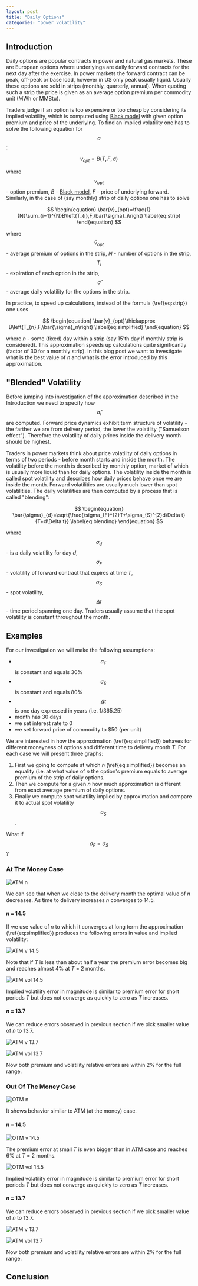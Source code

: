 ```yaml
---
layout: post
title: "Daily Options"
categories: "power volatility"
---
```


## Introduction

Daily options are popular contracts in power and natural gas markets. 
These are European options where underlyings are daily forward contracts for 
the next day after the exercise. In power markets the forward contract can be
peak, off-peak or base load, however in US only peak usually liquid. Usually 
these options are sold in strips (monthly, quarterly, annual).
When quoting such a strip the price is given as an average option premium per 
commodity unit (MWh or MMBtu).

Traders judge if an option is too expensive or too cheap by considering its 
implied volatility, which is computed using 
[Black model](https://en.wikipedia.org/wiki/Black_model) with given option 
premium and price of the underlying. To find an implied volatility one has to 
solve the following equation for $$\sigma $$:

$$ v_{opt}=B\left(T,F,\sigma\right) $$

where $$v_{opt}$$ - option premium, 
_B_ - [Black model](https://en.wikipedia.org/wiki/Black_model), 
_F_ - price of underlying forward. Similarly, in the case of (say monthly)
strip of daily options one has to solve
 
$$
\begin{equation}
  \bar{v}_{opt}=\frac{1}{N}\sum_{i=1}^{N}B\left(T_{i},F,\bar{\sigma}_i\right)
  \label{eq:strip}
\end{equation}
$$

where $$\bar{v}_{opt}$$ - average premium of options in the strip, 
_N_ - number of options in the strip, $$T_{i}$$ - expiration of each option 
in the strip, $$\bar{\sigma}$$ - average daily volatility for the options in
the strip.
 
In practice, to speed up calculations, instead of the formula 
(\ref{eq:strip}) one uses 

$$
\begin{equation}
  \bar{v}_{opt}\thickapprox B\left(T_{n},F,\bar{\sigma}_n\right)
  \label{eq:simplified}
\end{equation}  
$$

where _n_ - some (fixed) day within a strip (say 15'th day if monthly strip is 
considered). This approximation speeds up calculations quite significantly 
(factor of 30 for a monthly strip). In this blog post we want to investigate 
what is the best value of _n_ and what is the error introduced by this 
approximation.

## "Blended" Volatility

Before jumping into investigation of the approximation described in the
Introduction we need to specify how $$\bar{\sigma}_i$$ are computed. Forward 
price dynamics  exhibit term structure of volatility - the farther we are from 
delivery period, the lower the volatility ("Samuelson effect"). Therefore the 
volatility of daily prices inside the delivery month should be highest. 

Traders in power markets think about price volatility of daily options in terms 
of two periods - before month starts and inside the month. The volatility before 
the month is described by monthly option, market of which is usually more liquid 
than for daily options. The volatility inside the month is called spot 
volatility and describes how daily prices behave once we are inside the month. 
Forward volatilities are usually much lower than spot volatilities. 
The daily volatilities are then computed by a process that is called "blending":

$$
\begin{equation}
  \bar{\sigma}_{d}=\sqrt{\frac{\sigma_{F}^{2}T+\sigma_{S}^{2}d\Delta t}{T+d\Delta t}}
  \label{eq:blending}
\end{equation}
$$

where $$\bar{\sigma}_{d}$$ - is a daily volatility for day _d_, 
$$\sigma_{F}$$ - volatility of forward contract that expires at time _T_,
$$\sigma_{S}$$ - spot volatility, $$\Delta t$$ - time period spanning one day. 
Traders usually assume that the spot volatility is constant throughout the month.

## Examples

For our investigation we will make the following assumptions:

* $$\sigma_F$$ is constant and equals 30%
* $$\sigma_S$$ is constant and equals 80%
* $$\Delta t$$ is one day expressed in years (i.e. 1/365.25)
* month has 30 days
* we set interest rate to 0
* we set forward price of commodity to $50 (per unit)

We are interested in how the approximation (\ref{eq:simplified}) behaves
for different moneyness of options and different time to delivery month _T_.
For each case we will present three graphs:

1. First we going to compute at which _n_ (\ref{eq:simplified}) becomes an equality 
(i.e. at what value of _n_ the option's premium equals to average premium of
the strip of daily options.
2. Then we compute for a given _n_ how much approximation is different from
exact average premium of daily options.
3. Finally we compute spot volatility implied by approximation and compare it
to actual spot volatility $$\sigma_S$$.

What if $$\sigma_F = \sigma_S$$ ?

### At The Money Case

![ATM n](/images/daily-options/atm-n.png)

We can see that when we close to the delivery month the optimal value of _n_
decreases. As time to delivery increases _n_ converges to 14.5.

#### _n_ = 14.5

If we use value of _n_ to which it converges at long term the approximation
(\ref{eq:simplified}) produces the following errors in value and implied
volatility:

![ATM v 14.5](/images/daily-options/atm-v-15.png)

Note that if _T_ is less than about half a year the premium error becomes big 
and reaches almost 4% at _T_ = 2 months.

![ATM vol 14.5](/images/daily-options/atm-vol-15.png)

Implied volatility error in magnitude is similar to premium error for short
periods _T_ but does not converge as quickly to zero as _T_ increases.

#### _n_ = 13.7

We can reduce errors observed in previous section if we pick smaller value of
_n_ to 13.7. 

![ATM v 13.7](/images/daily-options/atm-v-14.png)

![ATM vol 13.7](/images/daily-options/atm-vol-14.png)

Now both premium and volatility relative errors are within 2% for the full
range.

### Out Of The Money Case

![OTM n](/images/daily-options/otm-n.png)

It shows behavior similar to ATM (at the money) case.

#### _n_ = 14.5

![OTM v 14.5](/images/daily-options/otm-v-15.png)

The premium error at small _T_ is even bigger than in ATM case and reaches 6% at
_T_ = 2 months.

![OTM vol 14.5](/images/daily-options/otm-vol-15.png)

Implied volatility error in magnitude is similar to premium error for short
periods _T_ but does not converge as quickly to zero as _T_ increases.

#### _n_ = 13.7

We can reduce errors observed in previous section if we pick smaller value of
_n_ to 13.7. 

![ATM v 13.7](/images/daily-options/atm-v-14.png)

![ATM vol 13.7](/images/daily-options/atm-vol-14.png)

Now both premium and volatility relative errors are within 2% for the full
range.




## Conclusion
